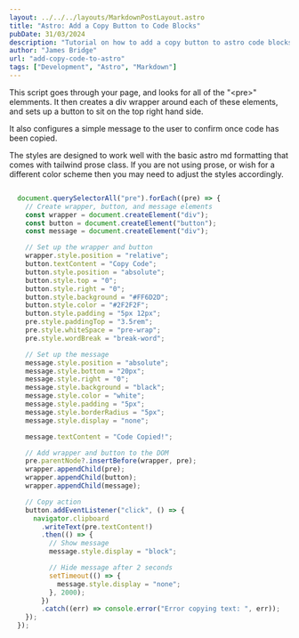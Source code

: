 ```yaml
---
layout: ../../../layouts/MarkdownPostLayout.astro
title: "Astro: Add a Copy Button to Code Blocks"
pubDate: 31/03/2024
description: "Tutorial on how to add a copy button to astro code blocks in md docs."
author: "James Bridge"
url: "add-copy-code-to-astro"
tags: ["Development", "Astro", "Markdown"]
---
```


This script goes through your page, and looks for all of the "\<pre>" elemments. It then creates a div wrapper around each of these elements, and sets up a button to sit on the top right hand side.

It also configures a simple message to the user to confirm once code has been copied.

The styles are designed to work well with the basic astro md formatting that comes with tailwind prose class. If you are not using prose, or wish for a different color scheme then you may need to adjust the styles accordingly.

```js

  document.querySelectorAll("pre").forEach((pre) => {
    // Create wrapper, button, and message elements
    const wrapper = document.createElement("div");
    const button = document.createElement("button");
    const message = document.createElement("div");

    // Set up the wrapper and button
    wrapper.style.position = "relative";
    button.textContent = "Copy Code";
    button.style.position = "absolute";
    button.style.top = "0";
    button.style.right = "0";
    button.style.background = "#FF6D2D";
    button.style.color = "#2F2F2F";
    button.style.padding = "5px 12px";
    pre.style.paddingTop = "3.5rem";
    pre.style.whiteSpace = "pre-wrap";
    pre.style.wordBreak = "break-word";

    // Set up the message
    message.style.position = "absolute";
    message.style.bottom = "20px";
    message.style.right = "0";
    message.style.background = "black";
    message.style.color = "white";
    message.style.padding = "5px";
    message.style.borderRadius = "5px";
    message.style.display = "none";

    message.textContent = "Code Copied!";

    // Add wrapper and button to the DOM
    pre.parentNode?.insertBefore(wrapper, pre);
    wrapper.appendChild(pre);
    wrapper.appendChild(button);
    wrapper.appendChild(message);

    // Copy action
    button.addEventListener("click", () => {
      navigator.clipboard
        .writeText(pre.textContent!)
        .then(() => {
          // Show message
          message.style.display = "block";

          // Hide message after 2 seconds
          setTimeout(() => {
            message.style.display = "none";
          }, 2000);
        })
        .catch((err) => console.error("Error copying text: ", err));
    });
  });

```
